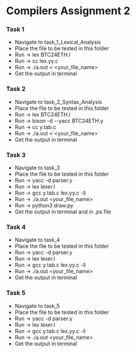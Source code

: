 # Compilers Assignment 2

### Task 1
- Navigate to task_1_Lexical_Analysis
- Place the file to be tested in this folder
- Run -> lex BTC24ETH.l
- Run -> cc lex.yy.c
- Run -> ./a.out < <your_file_name>
- Get the output in terminal

### Task 2
- Navigate to task_2_Syntax_Analysis
- Place the file to be tested in this folder
- Run -> lex BTC24ETH.l
- Run -> bison -d --yacc BTC24ETH.y
- Run -> cc y.tab.c
- Run -> ./a.out < <your_file_name>
- Get the output in terminal

### Task 3
- Navigate to task_3
- Place the file to be tested in this folder
- Run -> yacc -d parser.y
- Run -> lex lexer.l
- Run -> gcc y.tab.c lex.yy.c -ll
- Run -> ./a.out <your_file_name>
- Run -> python3 draw.py
- Get the output in terminal and in .ps file

### Task 4
- Navigate to task_4
- Place the file to be tested in this folder
- Run -> yacc -d parser.y
- Run -> lex lexer.l
- Run -> gcc y.tab.c lex.yy.c -ll
- Run -> ./a.out <your_file_name>
- Get the output in terminal

### Task 5
- Navigate to task_5
- Place the file to be tested in this folder
- Run -> yacc -d parser.y
- Run -> lex lexer.l
- Run -> gcc y.tab.c lex.yy.c -ll
- Run -> ./a.out <your_file_name>
- Get the output in terminal
